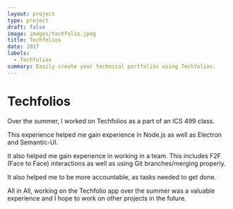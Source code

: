 ```yaml
---
layout: project
type: project
draft: false
image: images/techfolio.jpeg
title: Techfolios
date: 2017
labels:
  - Techfolios
summary: Easily create your technical portfolios using Techfolios.
---
```


# Techfolios

Over the summer, I worked on Techfolios as a part of an ICS 499 class.

This experience helped me gain experience in Node.js as well as Electron and Semantic-UI.

It also helped me gain experience in working in a team. This includes F2F (Face to Face) interactions as well as using Git branches/merging properly. 

It also helped me to be more accountable, as tasks needed to get done.

All in All, working on the Techfolio app over the summer was a valuable experience and I hope to work on other projects in the future.